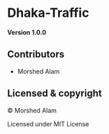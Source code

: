 # Dhaka-Traffic

**Version 1.0.0**

## Contributors

- Morshed Alam

## Licensed & copyright

© Morshed Alam
  
  Licensed under MIT License
